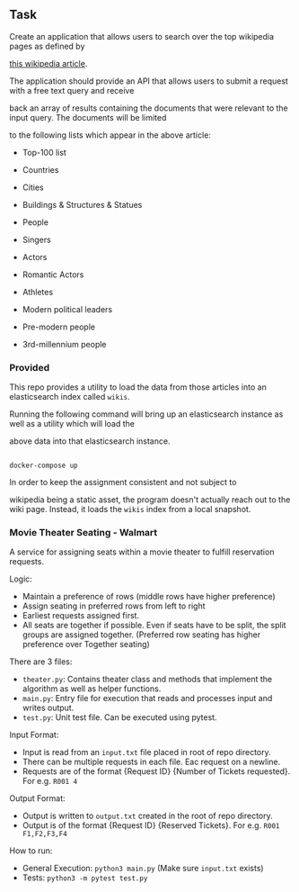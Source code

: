 ## Task

  

Create an application that allows users to search over the top wikipedia pages as defined by

[this wikipedia article](https://en.wikipedia.org/wiki/Wikipedia:Multiyear_ranking_of_most_viewed_pages).

The application should provide an API that allows users to submit a request with a free text query and receive

back an array of results containing the documents that were relevant to the input query. The documents will be limited

to the following lists which appear in the above article:

  

- Top-100 list

- Countries

- Cities

- Buildings & Structures & Statues

- People

- Singers

- Actors

- Romantic Actors

- Athletes

- Modern political leaders

- Pre-modern people

- 3rd-millennium people

  

### Provided

  

This repo provides a utility to load the data from those articles into an elasticsearch index called `wikis`.

Running the following command will bring up an elasticsearch instance as well as a utility which will load the

above data into that elasticsearch instance.

  

```

docker-compose up

```

  

In order to keep the assignment consistent and not subject to

wikipedia being a static asset, the program doesn't actually reach out to the wiki page. Instead, it loads the `wikis` index from a local snapshot.

  

### Movie Theater Seating - Walmart

A service for assigning seats within a movie theater to
fulfill reservation requests.

Logic:
- Maintain a preference of rows (middle rows have higher preference)
- Assign seating in preferred rows from left to right
- Earliest requests assigned first.
- All seats are together if possible. Even if seats have to be split, the split groups are assigned together. (Preferred row seating has higher preference over Together seating)
 
There are 3 files:
- `theater.py`: Contains theater class and methods that implement the algorithm as well as helper functions.
- `main.py`: Entry file for execution that reads and processes input and writes output.
- `test.py`: Unit test file. Can be executed using pytest.

Input Format:
- Input is read from an `input.txt` file placed in root of repo directory.
- There can be multiple requests in each file. Eac request on a newline.
- Requests are of the format {Request ID} {Number of Tickets requested}. For e.g. `R001 4`

Output Format:
- Output is written to `output.txt` created in the root of repo directory.
- Output is of the format {Request ID} {Reserved Tickets}. For e.g. `R001 F1,F2,F3,F4`

How to run: 
- General Execution: `python3 main.py` (Make sure `input.txt` exists)
- Tests: `python3 -m pytest test.py`